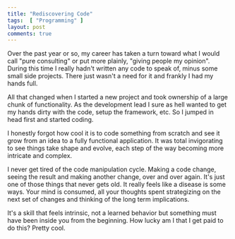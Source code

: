 ```yaml
---
title: "Rediscovering Code"
tags:  [ "Programming" ]
layout: post
comments: true
---
```


Over the past year or so, my career has taken a turn toward what I would call "pure consulting" or put more plainly, "giving people my opinion". During this time I really hadn't written any code to speak of, minus some small side projects. There just wasn't a need for it and frankly I had my hands full.

All that changed when I started a new project and took ownership of a large chunk of functionality. As the development lead I sure as hell wanted to get my hands dirty with the code, setup the framework, etc. So I jumped in head first and started coding.

I honestly forgot how cool it is to code something from scratch and see it grow from an idea to a fully functional application. It was total invigorating to see things take shape and evolve, each step of the way becoming more intricate and complex.

I never get tired of the code manipulation cycle. Making a code change, seeing the result and making another change, over and over again. It's just one of those things that never gets old. It really feels like a disease is some ways. Your mind is consumed, all your thoughts spent strategizing on the next set of changes and thinking of the long term implications. 

It's a skill that feels intrinsic, not a learned behavior but something must have been inside you from the beginning. How lucky am I that I get paid to do this? Pretty cool.


